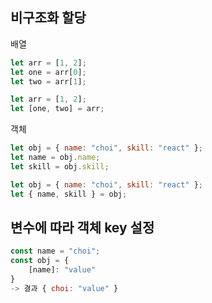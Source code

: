 ## 비구조화 할당

배열

```javascript
let arr = [1, 2];
let one = arr[0];
let two = arr[1];
```

```javascript
let arr = [1, 2];
let [one, two] = arr;
```

객체

```javascript
let obj = { name: "choi", skill: "react" };
let name = obj.name;
let skill = obj.skill;
```

```javascript
let obj = { name: "choi", skill: "react" };
let { name, skill } = obj;
```

## 변수에 따라 객체 key 설정

```javascript
const name = "choi";
const obj = {
    [name]: "value"
}
-> 결과 { choi: "value" }
```
